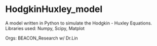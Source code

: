 # HodgkinHuxley_model

A model written in Python to simulate the Hodgkin - Huxley Equations.
Libraries used: Numpy, Scipy, Matplot

Orgs: BEACON_Research w/ Dr.Lin 
